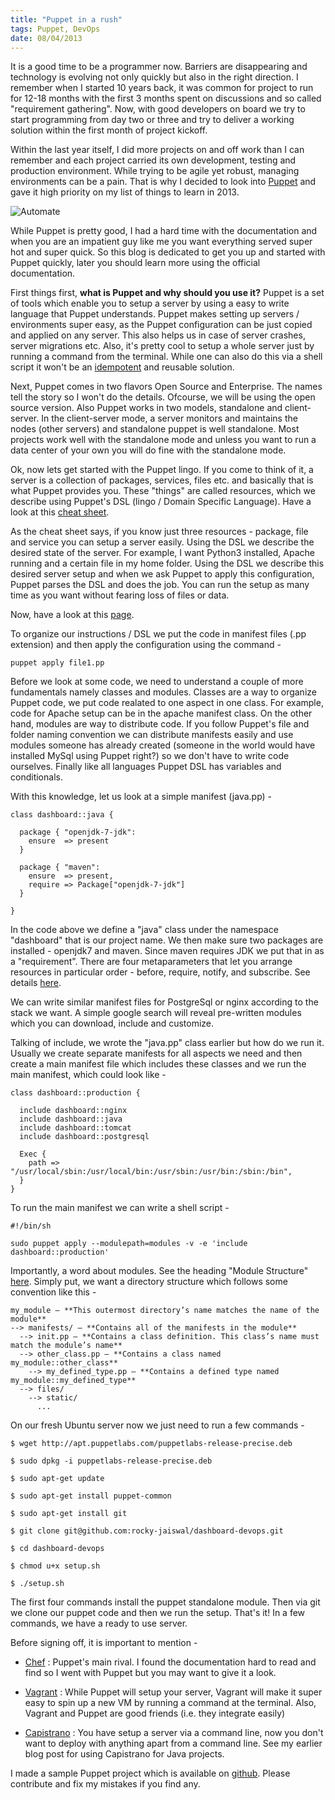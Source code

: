 ```yaml
--- 
title: "Puppet in a rush"
tags: Puppet, DevOps
date: 08/04/2013
---
```


It is a good time to be a programmer now. Barriers are disappearing and technology is evolving not only quickly but also in the right direction. I remember when I started 10 years back, it was common for project to run for 12-18 months with the first 3 months spent on discussions and so called "requirement gathering". Now, with good developers on board we try to start programming from day two or three and try to deliver a working solution within the first month of project kickoff. 

Within the last year itself, I did more projects on and off work than I can remember and each project carried its own development, testing and production environment. While trying to be agile yet robust, managing environments can be a pain. That is why I decided to look into [Puppet](http://puppetlabs.com/) and gave it high priority on my list of things to learn in 2013.

![Automate](/images/automate.gif "Automate")

While Puppet is pretty good, I had a hard time with the documentation and when you are an impatient guy like me you want everything served super hot and super quick. So this blog is dedicated to get you up and started with Puppet quickly, later you should learn more using the official documentation.

First things first, __what is Puppet and why should you use it?__ Puppet is a set of tools which enable you to setup a server by using a easy to write language that Puppet understands. Puppet makes setting up servers / environments super easy, as the Puppet configuration can be just copied and applied on any server. This also helps us in case of server crashes, server migrations etc. Also, it's pretty cool to setup a whole server just by running a command from the terminal. While one can also do this via a shell script it won't be an [idempotent](http://en.wikipedia.org/wiki/Idempotence) and reusable solution.

Next, Puppet comes in two flavors Open Source and Enterprise. The names tell the story so I won't do the details. Ofcourse, we will be using the open source version. Also Puppet works in two models, standalone and client-server. In the client-server mode, a server monitors and maintains the nodes (other servers) and standalone puppet is well standalone. Most projects work well with the standalone mode and unless you want to run a data center of your own you will do fine with the standalone mode.

Ok, now lets get started with the Puppet lingo. If you come to think of it, a server is a collection of packages, services, files etc. and basically that is what Puppet provides you. These "things" are called resources, which we describe using Puppet's DSL (lingo / Domain Specific Language). Have a look at this [cheat sheet](http://docs.puppetlabs.com/puppet_core_types_cheatsheet.pdf).

As the cheat sheet says, if you know just three resources - package, file and service you can setup a server easily. Using the DSL we describe the desired state of the server. For example, I want Python3 installed, Apache running and a certain file in my home folder. Using the DSL we describe this desired server setup and when we ask Puppet to apply this configuration, Puppet parses the DSL and does the job. You can run the setup as many time as you want without fearing loss of files or data.

Now, have a look at this [page](http://docs.puppetlabs.com/learning/ral.html).

To organize our instructions / DSL we put the code in manifest files (.pp extension) and then apply the configuration using the command -

    puppet apply file1.pp

Before we look at some code, we need to understand a couple of more fundamentals namely classes and modules. Classes are a way to organize Puppet code, we put code realated to one aspect in one class. For example, code for Apache setup can be in the apache manifest class. On the other hand, modules are way to distribute code. If you follow Puppet's file and folder naming convention we can distribute manifests easily and use modules someone has already created (someone in the world would have installed MySql using Puppet right?) so we don't have to write code ourselves. Finally like all languages Puppet DSL has variables and conditionals. 

With this knowledge, let us look at a simple manifest (java.pp) -

    class dashboard::java {

      package { "openjdk-7-jdk": 
        ensure  => present 
      }

      package { "maven": 
        ensure  => present,
        require => Package["openjdk-7-jdk"]
      }
      
    }

In the code above we define a "java" class under the namespace "dashboard" that is our project name. We then make sure two packages are installed - openjdk7 and maven. Since maven requires JDK we put that in as a "requirement". There are four metaparameters that let you arrange resources in particular order - before, require, notify, and subscribe. See details [here](http://docs.puppetlabs.com/learning/ordering.html).

We can write similar manifest files for PostgreSql or nginx according to the stack we want. A simple google search will reveal pre-written modules which you can download, include and customize.

Talking of include, we wrote the "java.pp" class earlier but how do we run it. Usually we create separate manifests for all aspects we need and then create a main manifest file which includes these classes and we run the main manifest, which could look like -

    class dashboard::production {

      include dashboard::nginx
      include dashboard::java
      include dashboard::tomcat
      include dashboard::postgresql

      Exec {
        path => "/usr/local/sbin:/usr/local/bin:/usr/sbin:/usr/bin:/sbin:/bin",
      }
    }

To run the main manifest we can write a shell script -

    #!/bin/sh

    sudo puppet apply --modulepath=modules -v -e 'include dashboard::production'

Importantly, a word about modules. See the heading "Module Structure" [here](http://docs.puppetlabs.com/learning/modules1.html). Simply put, we want a directory structure which follows some convention like this - 

    my_module — **This outermost directory’s name matches the name of the module**
    --> manifests/ — **Contains all of the manifests in the module**
      --> init.pp — **Contains a class definition. This class’s name must match the module’s name**
      --> other_class.pp — **Contains a class named my_module::other_class**
        --> my_defined_type.pp — **Contains a defined type named my_module::my_defined_type**
      --> files/
        --> static/
          ...

On our fresh Ubuntu server now we just need to run a few commands -

    $ wget http://apt.puppetlabs.com/puppetlabs-release-precise.deb

    $ sudo dpkg -i puppetlabs-release-precise.deb

    $ sudo apt-get update

    $ sudo apt-get install puppet-common

    $ sudo apt-get install git

    $ git clone git@github.com:rocky-jaiswal/dashboard-devops.git

    $ cd dashboard-devops

    $ chmod u+x setup.sh

    $ ./setup.sh

The first four commands install the puppet standalone module. Then via git we clone our puppet code and then we run the setup. That's it! In a few commands, we have a ready to use server. 

Before signing off, it is important to mention -

- [Chef](http://www.opscode.com/chef/) : Puppet's main rival. I found the documentation hard to read and find so I went with Puppet but you may want to give it a look.

- [Vagrant](http://www.vagrantup.com/) : While Puppet will setup your server, Vagrant will make it super easy to spin up a new VM by running a command at the terminal. Also, Vagrant and Puppet are good friends (i.e. they integrate easily)

- [Capistrano](https://github.com/capistrano/capistrano) : You have setup a server via a command line, now you don't want to deploy with anything apart from a command line. See my earlier blog post for using Capistrano for Java projects.

I made a sample Puppet project which is available on [github](https://github.com/rocky-jaiswal/dashboard-devops). Please contribute and fix my mistakes if you find any.
